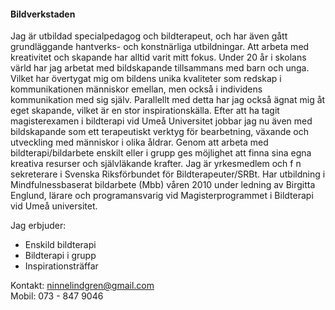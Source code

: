 #### Bildverkstaden

Jag är utbildad specialpedagog och bildterapeut, och har även gått grundläggande hantverks- och konstnärliga utbildningar. Att arbeta med kreativitet och skapande har alltid varit mitt fokus. Under 20 år i skolans värld har jag arbetat med bildskapande tillsammans med barn och unga. Vilket har övertygat mig om bildens unika kvaliteter som redskap i kommunikationen människor emellan, men också i individens kommunikation med sig själv. Parallellt med detta har jag också ägnat mig åt eget skapande, vilket är en stor inspirationskälla. Efter att ha tagit magisterexamen i bildterapi vid Umeå Universitet jobbar jag nu även med bildskapande som ett terapeutiskt verktyg för bearbetning, växande och utveckling med människor i olika åldrar. Genom att arbeta med bildterapi/bildarbete enskilt eller i grupp ges möjlighet att finna sina egna kreativa resurser och självläkande krafter. Jag är yrkesmedlem och f n sekreterare i Svenska Riksförbundet för Bildterapeuter/SRBt. Har utbildning i Mindfulnessbaserat bildarbete (Mbb) våren 2010 under ledning av Birgitta Englund, lärare och programansvarig vid Magisterprogrammet i Bildterapi vid Umeå universitet.

Jag erbjuder:

* Enskild bildterapi
* Bildterapi i grupp
* Inspirationsträffar

Kontakt: [ninnelindgren@gmail.com](ninnelindgren@gmail.com)  
Mobil: 073 - 847 9046